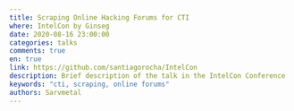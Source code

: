 ```yaml
---
title: Scraping Online Hacking Forums for CTI 
where: IntelCon by Ginseg 
date: 2020-08-16 23:00:00
categories: talks
comments: true
en: true
link: https://github.com/santiagorocha/IntelCon
description: Brief description of the talk in the IntelCon Conference
keywords: "cti, scraping, online forums"
authors: Sarvmetal
---
```

